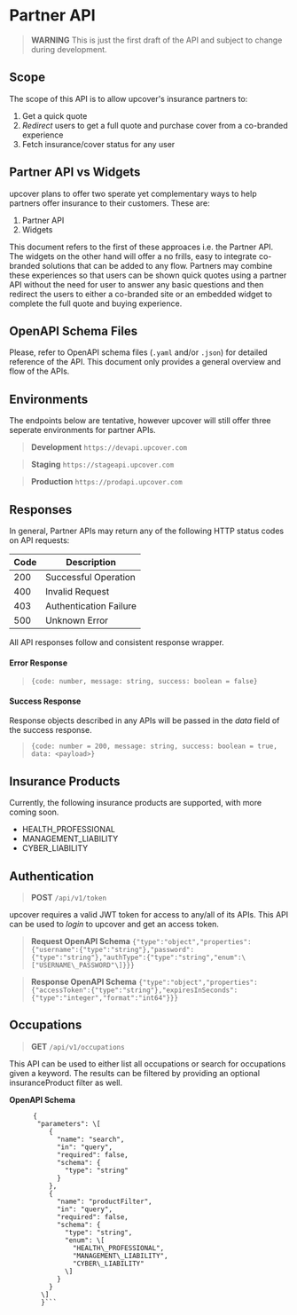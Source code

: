 # Partner API

> **WARNING**
> This is just the first draft of the API and subject to change during development.

## Scope
The scope of this API is to allow upcover's insurance partners to:

1. Get a quick quote
2. *Redirect* users to get a full quote and purchase cover from a co-branded experience
3. Fetch insurance/cover status for any user

## Partner API vs Widgets
upcover plans to offer two sperate yet complementary ways to help partners offer insurance to their customers. These are:

1. Partner API
2. Widgets

This document refers to the first of these approaces i.e. the Partner API. The widgets on the other hand will offer a no frills, easy to integrate co-branded solutions that can be added to any flow. Partners may combine these experiences so that users can be shown quick quotes using a partner API without the need for user to answer any basic questions and then redirect the users to either a co-branded site or an embedded widget to complete the full quote and buying experience.

## OpenAPI Schema Files
Please, refer to OpenAPI schema files (`.yaml` and/or `.json`) for detailed reference of the API. This document only provides a general overview and flow of the APIs.

## Environments
The endpoints below are tentative, however upcover will still offer three seperate environments for partner APIs.

> **Development**
> `https://devapi.upcover.com`

> **Staging**
> `https://stageapi.upcover.com`

> **Production**
> `https://prodapi.upcover.com`


## Responses

In general, Partner APIs may return any of the following HTTP status codes on API requests:

Code | Description 
--- | ---
200 | Successful Operation
400 | Invalid Request
403 | Authentication Failure
500 | Unknown Error

All API responses follow and consistent response wrapper. 

#### Error Response
> `{code: number, message: string, success: boolean = false}`
#### Success Response
Response objects described in any APIs will be passed in the *data* field of the success response.

> `{code: number = 200, message: string, success: boolean = true, data: <payload>}`

## Insurance Products
Currently, the following insurance products are supported, with more coming soon.

- HEALTH_PROFESSIONAL
- MANAGEMENT_LIABILITY
- CYBER_LIABILITY

## Authentication
> **POST**
> `/api/v1/token`

upcover requires a valid JWT token for access to any/all of its APIs. This API can be used to *login* to upcover and get an access token. 

> **Request OpenAPI Schema**
> `{"type":"object","properties":{"username":{"type":"string"},"password":{"type":"string"},"authType":{"type":"string","enum":\["USERNAME\_PASSWORD"\]}}}`

> **Response OpenAPI Schema**
> `{"type":"object","properties":{"accessToken":{"type":"string"},"expiresInSeconds":{"type":"integer","format":"int64"}}}`

## Occupations
> **GET**
> `/api/v1/occupations`

This API can be used to either list all occupations or search for occupations given a keyword. The results can be filtered by providing an optional insuranceProduct filter as well.

**OpenAPI Schema**
```
      {
       "parameters": \[
          {
            "name": "search",
            "in": "query",
            "required": false,
            "schema": {
              "type": "string"
            }
          },
          {
            "name": "productFilter",
            "in": "query",
            "required": false,
            "schema": {
              "type": "string",
              "enum": \[
                "HEALTH\_PROFESSIONAL",
                "MANAGEMENT\_LIABILITY",
                "CYBER\_LIABILITY"
              \]
            }
          }
        \]
        }```
